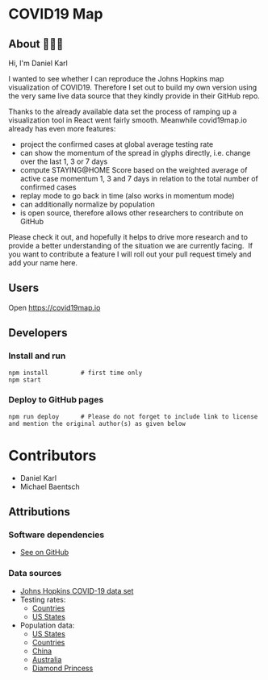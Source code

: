 # COVID19 Map

## About 🙋🏻‍♂️

Hi, I'm Daniel Karl 

I wanted to see whether I can reproduce the Johns Hopkins map visualization of COVID19. Therefore I set out to build my own version using the very same live data source that they kindly provide in their GitHub repo.

Thanks to the already available data set the process of ramping up a visualization tool in React went fairly smooth. Meanwhile covid19map.io already has even more features:

- project the confirmed cases at global average testing rate
- can show the momentum of the spread in glyphs directly, i.e. change over the last 1, 3 or 7 days
- compute STAYING@HOME Score based on the weighted average of active case momentum 1, 3 and 7 days in relation to the total number of confirmed cases
- replay mode to go back in time (also works in momentum mode)
- can additionally normalize by population
- is open source, therefore allows other researchers to contribute on GitHub

Please check it out, and hopefully it helps to drive more research and to provide a better understanding of the situation we are currently facing. 
If you want to contribute a feature I will roll out your pull request timely and add your name here.

## Users
Open https://covid19map.io

## Developers
### Install and run
```
npm install         # first time only
npm start
```

### Deploy to GitHub pages
```
npm run deploy      # Please do not forget to include link to license and mention the original author(s) as given below
```

# Contributors
- Daniel Karl
- Michael Baentsch

## Attributions
### Software dependencies
- [See on GitHub](https://github.com/daniel-karl/covid19-map/network/dependencies)

### Data sources
- [Johns Hopkins COVID-19 data set](https://github.com/CSSEGISandData/COVID-19/tree/master/csse_covid_19_data/csse_covid_19_time_series)
- Testing rates:
  - [Countries](https://en.wikipedia.org/wiki/COVID-19_testing)
  - [US States](https://docs.google.com/spreadsheets/u/2/d/e/2PACX-1vRwAqp96T9sYYq2-i7Tj0pvTf6XVHjDSMIKBdZHXiCGGdNC0ypEU9NbngS8mxea55JuCFuua1MUeOj5/pubhtml)
- Population data:
  - [US States](https://www.census.gov/newsroom/press-kits/2019/national-state-estimates.html)
  - [Countries](https://population.un.org/wpp/Download/Files/1_Indicators%20(Standard)/CSV_FILES/WPP2019_TotalPopulationBySex.csv)
  - [China](https://www.worldatlas.com/articles/chinese-provinces-by-population.html)
  - [Australia](https://en.wikipedia.org/wiki/States_and_territories_of_Australia)
  - [Diamond Princess](https://www.nytimes.com/2020/03/08/world/asia/coronavirus-cruise-ship.html)

